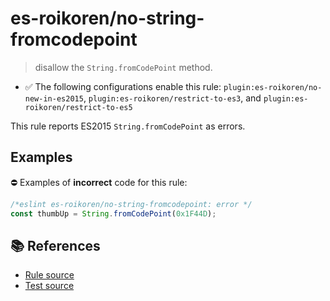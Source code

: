 # es-roikoren/no-string-fromcodepoint
> disallow the `String.fromCodePoint` method.

- ✅ The following configurations enable this rule: `plugin:es-roikoren/no-new-in-es2015`, `plugin:es-roikoren/restrict-to-es3`, and `plugin:es-roikoren/restrict-to-es5`

This rule reports ES2015 `String.fromCodePoint` as errors.

## Examples

⛔ Examples of **incorrect** code for this rule:

```js
/*eslint es-roikoren/no-string-fromcodepoint: error */
const thumbUp = String.fromCodePoint(0x1F44D);
```

## 📚 References

- [Rule source](https://github.com/roikoren755/eslint-plugin-es/blob/v2.0.6/src/rules/no-string-fromcodepoint.ts)
- [Test source](https://github.com/roikoren755/eslint-plugin-es/blob/v2.0.6/tests/src/rules/no-string-fromcodepoint.ts)
